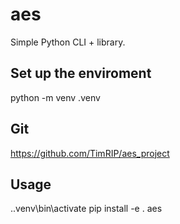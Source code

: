# aes

Simple Python CLI + library.

## Set up the enviroment
python -m venv .venv

## Git
https://github.com/TimRIP/aes_project

## Usage
.\.venv\bin\activate
pip install -e .
aes